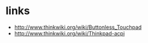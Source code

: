 # links

* http://www.thinkwiki.org/wiki/Buttonless_Touchpad
* http://www.thinkwiki.org/wiki/Thinkpad-acpi
